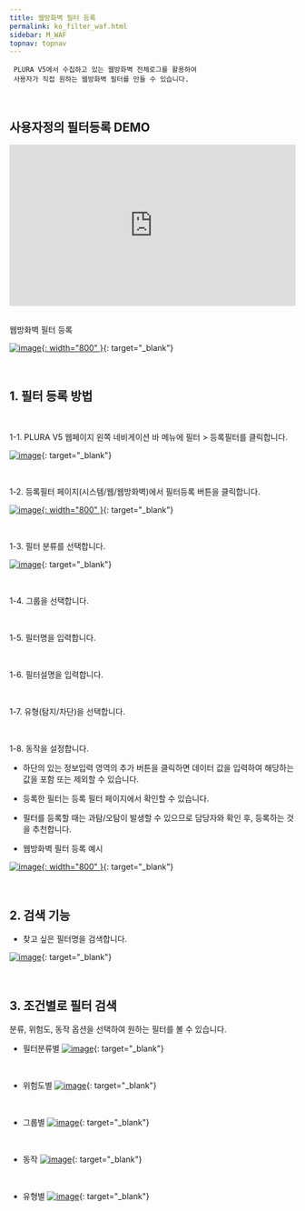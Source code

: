 ```yaml
---
title: 웹방화벽 필터 등록
permalink: ko_filter_waf.html
sidebar: M_WAF
topnav: topnav
---
```


     PLURA V5에서 수집하고 있는 웹방화벽 전체로그를 활용하여
     사용자가 직접 원하는 웹방화벽 필터를 만들 수 있습니다.

<br />

## 사용자정의 필터등록 DEMO

 <style>.embed-container { position: relative; padding-bottom: 56.25%; height: 0; overflow: hidden; max-width: 100%; } .embed-container iframe, .embed-container object, .embed-container embed { position: absolute; top: 0; left: 0; width: 100%; height: 100%; }</style><div class='embed-container'><iframe src='https://www.youtube.com/embed/y9NnH2fjzEU' frameborder='0' allowfullscreen></iframe></div>

<br />

웹방화벽 필터 등록

[![image](/docs/images/Manual/waf/filter/1.png){: width="800" }](/docs/images/Manual/waf/filter/1.png){: target="_blank"}

<br />

## 1. 필터 등록 방법

<br />

1-1. PLURA V5 웹페이지 왼쪽 네비게이션 바 메뉴에 필터 > 등록필터를 클릭합니다.

[![image](/docs/images/Manual/waf/filter/2.png)](/docs/images/Manual/waf/filter/2.png){: target="_blank"}

<br />

1-2. 등록필터 페이지(시스템/웹/웹방화벽)에서 필터등록 버튼을 클릭합니다.

[![image](/docs/images/Manual/waf/filter/3.png){: width="800" }](/docs/images/Manual/waf/filter/3.png){: target="_blank"}

<br />

1-3. 필터 분류를 선택합니다.

[![image](/docs/images/Manual/waf/filter/4.png)](/docs/images/Manual/waf/filter/4.png){: target="_blank"}

<br />

1-4. 그룹을 선택합니다.

<br />

1-5. 필터명을 입력합니다.

<br />

1-6. 필터설명을 입력합니다.

<br />

1-7. 유형(탐지/차단)을 선택합니다.

<br />

1-8. 동작을 설정합니다.

- 하단의 있는 정보입력 영역의 추가 버튼을 클릭하면 데이터 값을 입력하여 해당하는 값을 포함 또는 제외할 수 있습니다.

- 등록한 필터는 등록 필터 페이지에서 확인할 수 있습니다.

- 필터를 등록할 때는 과탐/오탐이 발생할 수 있으므로 담당자와 확인 후, 등록하는 것을 추천합니다.

- 웹방화벽 필터 등록 예시

[![image](/docs/images/Manual/waf/filter/5.png){: width="800" }](/docs/images/Manual/waf/filter/5.png){: target="_blank"}

<br />

## 2. 검색 기능
- 찾고 싶은 필터명을 검색합니다.

[![image](/docs/images/Manual/waf/filter/6.png)](/docs/images/Manual/waf/filter/6.png){: target="_blank"}
 
<br />

## 3. 조건별로 필터 검색
분류, 위험도, 동작 옵션을 선택하여 원하는 필터를 볼 수 있습니다.

- 필터분류별
[![image](/docs/images/Manual/waf/filter/7.png)](/docs/images/Manual/waf/filter/7.png){: target="_blank"}

<br /> 

- 위험도별
[![image](/docs/images/Manual/waf/filter/8.png)](/docs/images/Manual/waf/filter/8.png){: target="_blank"}
 
 <br />

- 그룹별
[![image](/docs/images/Manual/waf/filter/9.png)](/docs/images/Manual/waf/filter/9.png){: target="_blank"}
 
<br />

- 동작
[![image](/docs/images/Manual/waf/filter/10.png)](/docs/images/Manual/waf/filter/10.png){: target="_blank"}
 
<br /> 

- 유형별
[![image](/docs/images/Manual/waf/filter/11.png)](/docs/images/Manual/waf/filter/11.png){: target="_blank"}
